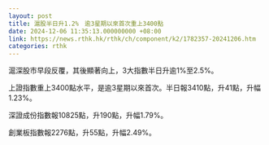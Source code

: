 ```yaml
---
layout: post
title: 滬股半日升1.2%　逾3星期以來首次重上3400點
date: 2024-12-06 11:35:13.000000000 +08:00
link: https://news.rthk.hk/rthk/ch/component/k2/1782357-20241206.htm
categories: rthk
---
```


滬深股市早段反覆，其後顯著向上，3大指數半日升逾1%至2.5%。

上證指數重上3400點水平，是逾3星期以來首次。半日報3410點，升41點，升幅1.23%。

深證成份指數報10825點，升190點，升幅1.79%。

創業板指數報2276點，升55點，升幅2.49%。
